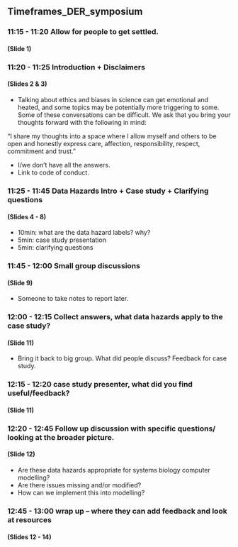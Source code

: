 ## Timeframes_DER_symposium
### 11:15 - 11:20 Allow for people to get settled.
#### (Slide 1)

### 11:20 - 11:25 Introduction + Disclaimers
#### (Slides 2 & 3)

 - Talking about ethics and biases in science can get emotional and heated, and some topics may be potentially more triggering to some. Some of these conversations can be difficult. We ask that you bring your thoughts forward with the following in mind:

“I share my thoughts into a space where I allow myself and others to be open and honestly express care, affection, responsibility, respect, commitment and trust.”

 - I/we don’t have all the answers.
 - Link to code of conduct.

### 11:25 - 11:45 Data Hazards Intro + Case study + Clarifying questions
#### (Slides 4 - 8)
 - 10min: what are the data hazard labels? why?
 - 5min: case study presentation
 - 5min: clarifying questions

### 11:45 - 12:00 Small group discussions
#### (Slide 9)
 - Someone to take notes to report later.
 
### 12:00 - 12:15 Collect answers, what data hazards apply to the case study?
#### (Slide 11)
 - Bring it back to big group. What did people discuss? Feedback for case study.

### 12:15 - 12:20 case study presenter, what did you find useful/feedback?
#### (Slide 11)

### 12:20 - 12:45 Follow up discussion with specific questions/ looking at the broader picture.
#### (Slide 12)
 - Are these data hazards appropriate for systems biology computer modelling? 
 - Are there issues missing and/or modified?
 - How can we implement this into modelling? 
 
### 12:45 - 13:00 wrap up – where they can add feedback and look at resources
#### (Slides 12 - 14)

